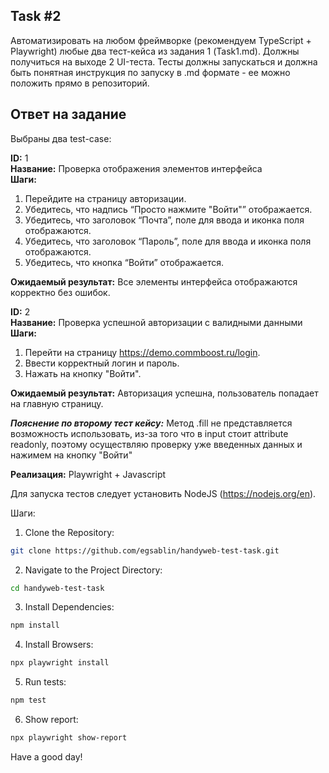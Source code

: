 ## Task #2

Автоматизировать на любом фреймворке (рекомендуем TypeScript + Playwright) любые два тест-кейса из задания 1 (Task1.md). Должны получиться на выходе 2 UI-теста. Тесты должны запускаться и должна быть понятная инструкция по запуску в .md формате - ее можно положить прямо в репозиторий.

## Ответ на задание

Выбраны два test-case:

**ID:** 1  
**Название:** Проверка отображения элементов интерфейса  
**Шаги:**  
1. Перейдите на страницу авторизации.  
2. Убедитесь, что надпись “Просто нажмите "Войти"” отображается.  
3. Убедитесь, что заголовок “Почта”, поле для ввода и иконка поля отображаются.  
4. Убедитесь, что заголовок “Пароль”, поле для ввода и иконка поля отображаются.  
5. Убедитесь, что кнопка “Войти” отображается.  

**Ожидаемый результат:** Все элементы интерфейса отображаются корректно без ошибок.  
  
**ID:** 2  
**Название:** Проверка успешной авторизации с валидными данными  
**Шаги:**  
1. Перейти на страницу https://demo.commboost.ru/login.  
2. Ввести корректный логин и пароль.  
3. Нажать на кнопку "Войти".  

**Ожидаемый результат:** Авторизация успешна, пользователь попадает на главную страницу.

***Пояснение по второму тест кейсу:*** Метод .fill не представляется возможность использовать, из-за того что в input стоит attribute readonly, поэтому осуществляю проверку уже введенных данных и нажимем на кнопку "Войти"
  
**Реализация:** Playwright + Javascript  

Для запуска тестов следует установить NodeJS (https://nodejs.org/en).

Шаги:

1. Clone the Repository:

```bash
git clone https://github.com/egsablin/handyweb-test-task.git
```

2. Navigate to the Project Directory:

```bash
cd handyweb-test-task
```

3. Install Dependencies:

```bash
npm install
```

4. Install Browsers:

```bash
npx playwright install
```

5. Run tests:

```bash
npm test
```

6. Show report:

```bash
npx playwright show-report
```

Have a good day!